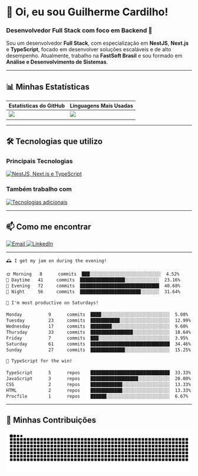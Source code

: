 # 👋 Oi, eu sou Guilherme Cardilho!

### Desenvolvedor Full Stack com foco em Backend 🚀

Sou um desenvolvedor **Full Stack**, com especialização em **NestJS**, **Next.js** e **TypeScript**, focado em desenvolver soluções escaláveis e de alto desempenho. Atualmente, trabalho na **FastSoft Brasil** e sou formado em **Análise e Desenvolvimento de Sistemas**.

---

## 📊 Minhas Estatísticas

| Estatísticas do GitHub | Linguagens Mais Usadas |
|------------------------|------------------------|
| <img src="https://github-readme-stats.vercel.app/api?username=guicardilho&show_icons=true&theme=dark" width="400"/> | <img src="https://github-readme-stats.vercel.app/api/top-langs/?username=guicardilho&layout=compact&theme=dark" width="335"/> |

---

## 🛠️ Tecnologias que utilizo

### **Principais Tecnologias**
<p align="start">
  <a href="https://skillicons.dev">
    <img src="https://skillicons.dev/icons?i=nestjs,nextjs,typescript&theme=dark" alt="NestJS, Next.js e TypeScript"/>
  </a>
</p>

### **Também trabalho com**
<p align="start">
  <a href="https://skillicons.dev">
    <img src="https://skillicons.dev/icons?i=javascript,react,nodejs,postgres,mysql,docker,git,linux&theme=dark" alt="Tecnologias adicionais"/>
  </a>
</p>

---

## 📫 Como me encontrar

<p align="start">
  <a href="mailto:gui_cardilho@hotmail.com">
    <img src="https://img.shields.io/badge/-Email-%23333?style=for-the-badge&logo=gmail&logoColor=white" alt="Email">
  </a>
  <a href="https://www.linkedin.com/in/guilherme-cardilho" target="_blank">
    <img src="https://img.shields.io/badge/-LinkedIn-%230077B5?style=for-the-badge&logo=linkedin&logoColor=white" alt="LinkedIn">
  </a>
</p>

---

<!-- README-STATS:START -->

```
🕰️ I get my jam on during the evening!

🌞 Morning  	8      commits	███░░░░░░░░░░░░░░░░░░░░░░░░░░░	4.52%
🌆 Daytime  	41     commits	█████████████████░░░░░░░░░░░░░	23.16%
🌃 Evening  	72     commits	██████████████████████████████	40.68%
🌙 Night    	56     commits	███████████████████████░░░░░░░	31.64%
```

```
📅 I'm most productive on Saturdays!

Monday      	9      commits	████░░░░░░░░░░░░░░░░░░░░░░░░░░	5.08%
Tuesday     	23     commits	███████████░░░░░░░░░░░░░░░░░░░	12.99%
Wednesday   	17     commits	████████░░░░░░░░░░░░░░░░░░░░░░	9.60%
Thursday    	33     commits	████████████████░░░░░░░░░░░░░░	18.64%
Friday      	7      commits	███░░░░░░░░░░░░░░░░░░░░░░░░░░░	3.95%
Saturday    	61     commits	██████████████████████████████	34.46%
Sunday      	27     commits	█████████████░░░░░░░░░░░░░░░░░	15.25%
```

```
🧪 TypeScript for the win!

TypeScript  	5      repos	██████████████████████████████	33.33%
JavaScript  	3      repos	██████████████████░░░░░░░░░░░░	20.00%
CSS         	2      repos	████████████░░░░░░░░░░░░░░░░░░	13.33%
HTML        	2      repos	████████████░░░░░░░░░░░░░░░░░░	13.33%
Procfile    	1      repos	██████░░░░░░░░░░░░░░░░░░░░░░░░	6.67%
```

<!-- README-STATS:END -->

---

## 🐍 Minhas Contribuições

<picture>
  <source media="(prefers-color-scheme: dark)" srcset="https://raw.githubusercontent.com/guicardilho/guicardilho/output/github-snake-dark.svg" />
  <source media="(prefers-color-scheme: light)" srcset="https://raw.githubusercontent.com/guicardilho/guicardilho/output/github-snake.svg" />
  <img alt="github-snake" src="https://raw.githubusercontent.com/guicardilho/guicardilho/output/github-snake.svg" />
</picture>


